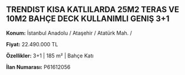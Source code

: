 ## TRENDIST KISA KATLILARDA 25M2 TERAS VE 10M2 BAHÇE DECK KULLANIMLI GENIŞ 3+1

**Konum:** İstanbul Anadolu / Ataşehir / Atatürk Mah. /

**Fiyat:** 22.490.000 TL

**Özellikler:** 3+1 | 185 m² | Bahçe Katı

**İlan Numarası:** P61612056
